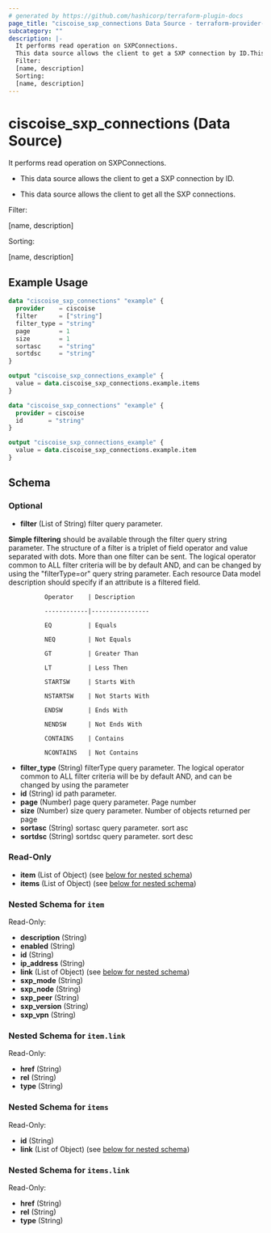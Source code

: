 ```yaml
---
# generated by https://github.com/hashicorp/terraform-plugin-docs
page_title: "ciscoise_sxp_connections Data Source - terraform-provider-ciscoise"
subcategory: ""
description: |-
  It performs read operation on SXPConnections.
  This data source allows the client to get a SXP connection by ID.This data source allows the client to get all the SXP connections.
  Filter:
  [name, description]
  Sorting:
  [name, description]
---
```


# ciscoise_sxp_connections (Data Source)

It performs read operation on SXPConnections.

- This data source allows the client to get a SXP connection by ID.

- This data source allows the client to get all the SXP connections.

Filter:

[name, description]

Sorting:

[name, description]

## Example Usage

```terraform
data "ciscoise_sxp_connections" "example" {
  provider    = ciscoise
  filter      = ["string"]
  filter_type = "string"
  page        = 1
  size        = 1
  sortasc     = "string"
  sortdsc     = "string"
}

output "ciscoise_sxp_connections_example" {
  value = data.ciscoise_sxp_connections.example.items
}

data "ciscoise_sxp_connections" "example" {
  provider = ciscoise
  id       = "string"
}

output "ciscoise_sxp_connections_example" {
  value = data.ciscoise_sxp_connections.example.item
}
```

<!-- schema generated by tfplugindocs -->
## Schema

### Optional

- **filter** (List of String) filter query parameter. 

**Simple filtering** should be available through the filter query string parameter. The structure of a filter is
a triplet of field operator and value separated with dots. More than one filter can be sent. The logical operator
common to ALL filter criteria will be by default AND, and can be changed by using the "filterType=or" query
string parameter. Each resource Data model description should specify if an attribute is a filtered field.



              Operator    | Description 

              ------------|----------------

              EQ          | Equals 

              NEQ         | Not Equals 

              GT          | Greater Than 

              LT          | Less Then 

              STARTSW     | Starts With 

              NSTARTSW    | Not Starts With 

              ENDSW       | Ends With 

              NENDSW      | Not Ends With 

              CONTAINS	  | Contains 

              NCONTAINS	  | Not Contains
- **filter_type** (String) filterType query parameter. The logical operator common to ALL filter criteria will be by default AND, and can be changed by using the parameter
- **id** (String) id path parameter.
- **page** (Number) page query parameter. Page number
- **size** (Number) size query parameter. Number of objects returned per page
- **sortasc** (String) sortasc query parameter. sort asc
- **sortdsc** (String) sortdsc query parameter. sort desc

### Read-Only

- **item** (List of Object) (see [below for nested schema](#nestedatt--item))
- **items** (List of Object) (see [below for nested schema](#nestedatt--items))

<a id="nestedatt--item"></a>
### Nested Schema for `item`

Read-Only:

- **description** (String)
- **enabled** (String)
- **id** (String)
- **ip_address** (String)
- **link** (List of Object) (see [below for nested schema](#nestedobjatt--item--link))
- **sxp_mode** (String)
- **sxp_node** (String)
- **sxp_peer** (String)
- **sxp_version** (String)
- **sxp_vpn** (String)

<a id="nestedobjatt--item--link"></a>
### Nested Schema for `item.link`

Read-Only:

- **href** (String)
- **rel** (String)
- **type** (String)



<a id="nestedatt--items"></a>
### Nested Schema for `items`

Read-Only:

- **id** (String)
- **link** (List of Object) (see [below for nested schema](#nestedobjatt--items--link))

<a id="nestedobjatt--items--link"></a>
### Nested Schema for `items.link`

Read-Only:

- **href** (String)
- **rel** (String)
- **type** (String)


